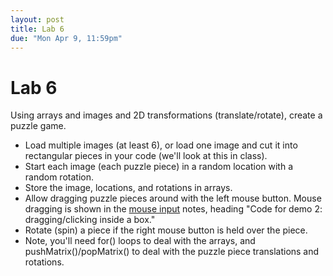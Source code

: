 ```yaml
---
layout: post
title: Lab 6
due: "Mon Apr 9, 11:59pm"
---
```


# Lab 6

Using arrays and images and 2D transformations (translate/rotate), create a puzzle game.

- Load multiple images (at least 6), or load one image and cut it into rectangular pieces in your code (we'll look at this in class).
- Start each image (each puzzle piece) in a random location with a random rotation.
- Store the image, locations, and rotations in arrays.
- Allow dragging puzzle pieces around with the left mouse button. Mouse dragging is shown in the [mouse input](/guides/2018-01-29-mouse-input.html) notes, heading "Code for demo 2: dragging/clicking inside a box."
- Rotate (spin) a piece if the right mouse button is held over the piece.
- Note, you'll need for() loops to deal with the arrays, and pushMatrix()/popMatrix() to deal with the puzzle piece translations and rotations.

